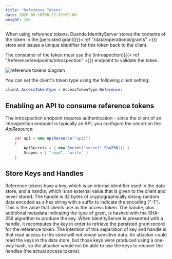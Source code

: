 ```yaml
---
title: "Reference Tokens"
date: 2020-09-10T08:22:12+02:00
weight: 100
---
```


When using reference tokens, Duende IdentityServer stores the contents of the token in the [persisted grant]({{< ref "/data/operational/grants" >}}) store and issues a unique identifier for this token back to the client.

The consumer of the token must use the [introspection]({{< ref "/reference/endpoints/introspection" >}}) endpoint to validate the token.

![reference tokens diagram](../images/reference_tokens.png)

You can set the client's token type using the following client setting:

```cs
client.AccessTokenType = AccessTokenType.Reference;
```

## Enabling an API to consume reference tokens
The introspection endpoint requires authentication - since the client of an introspection endpoint is typically an API, you configure the secret on the *ApiResource*:

```cs
    var api = new ApiResource("api1")
    {
        ApiSecrets = { new Secret("secret".Sha256()) }
        Scopes = { "read", "write" }
    }
```

## Store Keys and Handles
Reference tokens have a key, which is an internal identifier used in the data store, and a handle, which is an external value that is given to the client and never stored. The handle is 32 bytes of cryptographically strong random data encoded as a hex string with a suffix to indicate the encoding ("-1"). This is the value that clients use as the access token. The handle, plus additional metadata indicating the type of grant, is hashed with the SHA-256 algorithm to produce the key. When IdentityServer is presented with a handle, it recomputes the key in order to retrieve the persisted grant record for the reference token. The intention of this separation of key and handle is that read access to the store will not reveal sensitive data. An attacker could read the keys in the data store, but those keys were produced using a one-way hash, so the attacker would not be able to use the keys to recover the handles (the actual access tokens). 
